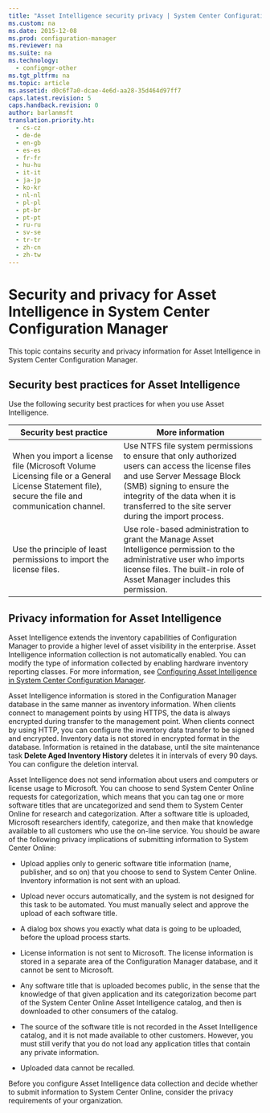 ```yaml
---
title: "Asset Intelligence security privacy | System Center Configuration Manager"
ms.custom: na
ms.date: 2015-12-08
ms.prod: configuration-manager
ms.reviewer: na
ms.suite: na
ms.technology:
  - configmgr-other
ms.tgt_pltfrm: na
ms.topic: article
ms.assetid: d0c6f7a0-dcae-4e6d-aa28-35d464d97ff7
caps.latest.revision: 5
caps.handback.revision: 0
author: barlanmsft
translation.priority.ht:
  - cs-cz
  - de-de
  - en-gb
  - es-es
  - fr-fr
  - hu-hu
  - it-it
  - ja-jp
  - ko-kr
  - nl-nl
  - pl-pl
  - pt-br
  - pt-pt
  - ru-ru
  - sv-se
  - tr-tr
  - zh-cn
  - zh-tw
---
```

# Security and privacy for Asset Intelligence in System Center Configuration Manager
This topic contains security and privacy information for Asset Intelligence in System Center Configuration Manager.  

##  <a name="BKMK_Security_AI"></a> Security best practices for Asset Intelligence  
 Use the following security best practices for when you use Asset Intelligence.  

|Security best practice|More information|  
|----------------------------|----------------------|  
|When you import a license file (Microsoft Volume Licensing file or a General License Statement file), secure the file and communication channel.|Use NTFS file system permissions to ensure that only authorized users can access the license files and use Server Message Block (SMB) signing to ensure the integrity of the data when it is transferred to the site server during the import process.|  
|Use the principle of least permissions to import the license files.|Use role-based administration to grant the Manage Asset Intelligence permission to the administrative user who imports license files. The built-in role of Asset Manager includes this permission.|  

##  <a name="BKMK_Privacy_HardwareInventory"></a> Privacy information for Asset Intelligence  
 Asset Intelligence extends the inventory capabilities of Configuration Manager to provide a higher level of asset visibility in the enterprise. Asset Intelligence information collection is not automatically enabled. You can modify the type of information collected by enabling hardware inventory reporting classes. For more information, see [Configuring Asset Intelligence in System Center Configuration Manager](../../../../core/clients/manage/asset-intelligence/configuring-asset-intelligence.md).  

 Asset Intelligence information is stored in the Configuration Manager database in the same manner as inventory information. When clients connect to management points by using HTTPS, the data is always encrypted during transfer to the management point. When clients connect by using HTTP, you can configure the inventory data transfer to be signed and encrypted. Inventory data is not stored in encrypted format in the database. Information is retained in the database, until the site maintenance task **Delete Aged Inventory History** deletes it in intervals of every 90 days. You can configure the deletion interval.  

 Asset Intelligence does not send information about users and computers or license usage to Microsoft. You can choose to send System Center Online requests for categorization, which means that you can tag one or more software titles that are uncategorized and send them to System Center Online for research and categorization. After a software title is uploaded, Microsoft researchers identify, categorize, and then make that knowledge available to all customers who use the on-line service. You should be aware of the following privacy implications of submitting information to System Center Online:  

-   Upload applies only to generic software title information (name, publisher, and so on) that you choose to send to System Center Online. Inventory information is not sent with an upload.  

-   Upload never occurs automatically, and the system is not designed for this task to be automated. You must manually select and approve the upload of each software title.  

-   A dialog box shows you exactly what data is going to be uploaded, before the upload process starts.  

-   License information is not sent to Microsoft. The license information is stored in a separate area of the Configuration Manager database, and it cannot be sent to Microsoft.  

-   Any software title that is uploaded becomes public, in the sense that the knowledge of that given application and its categorization become part of the System Center Online Asset Intelligence catalog, and then is downloaded to other consumers of the catalog.  

-   The source of the software title is not recorded in the Asset Intelligence catalog, and it is not made available to other customers. However, you must still verify that you do not load any application titles that contain any private information.  

-   Uploaded data cannot be recalled.  

 Before you configure Asset Intelligence data collection and decide whether to submit information to System Center Online, consider the privacy requirements of your organization.  
